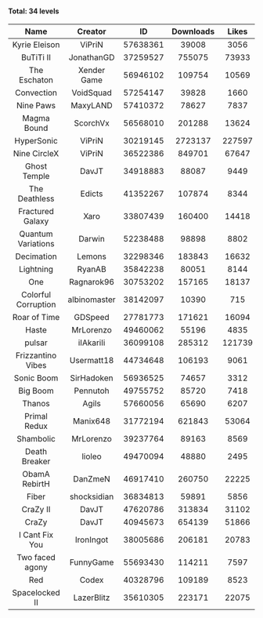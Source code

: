 #### Total: 34 levels

| Name | Creator | ID | Downloads | Likes |
|:---:|:---:|:---:|:---:|:---:|
| Kyrie Eleison | ViPriN | 57638361 | 39008 | 3056
| BuTiTi II | JonathanGD | 37259527 | 755075 | 73933
| The Eschaton | Xender Game | 56946102 | 109754 | 10569
| Convection | VoidSquad | 57254147 | 39828 | 1660
| Nine Paws | MaxyLAND | 57410372 | 78627 | 7837
| Magma Bound | ScorchVx | 56568010 | 201288 | 13624
| HyperSonic | ViPriN | 30219145 | 2723137 | 227597
| Nine CircleX | ViPriN | 36522386 | 849701 | 67647
| Ghost Temple | DavJT | 34918883 | 88087 | 9449
| The Deathless | Edicts | 41352267 | 107874 | 8344
| Fractured Galaxy  | Xaro | 33807439 | 160400 | 14418
| Quantum Variations | Darwin | 52238488 | 98898 | 8802
| Decimation | Lemons | 32298346 | 183843 | 16632
| Lightning | RyanAB | 35842238 | 80051 | 8144
| One | Ragnarok96 | 30753202 | 157165 | 18137
| Colorful Corruption | albinomaster | 38142097 | 10390 | 715
| Roar of Time | GDSpeed | 27781773 | 171621 | 16094
| Haste | MrLorenzo | 49460062 | 55196 | 4835
| pulsar | iIAkariIi | 36099108 | 285312 | 121739
| Frizzantino Vibes | Usermatt18 | 44734648 | 106193 | 9061
| Sonic Boom | SirHadoken | 56936525 | 74657 | 3312
| Big Boom | Pennutoh | 49755752 | 85720 | 7418
| Thanos | Agils | 57660056 | 65690 | 6207
| Primal Redux | Manix648 | 31772194 | 621843 | 53064
| Shambolic | MrLorenzo | 39237764 | 89163 | 8569
| Death Breaker | lioleo | 49470094 | 48880 | 2495
| ObamA RebirtH | DanZmeN | 46917410 | 260750 | 22225
| Fiber | shocksidian | 36834813 | 59891 | 5856
| CraZy II | DavJT | 47620786 | 313834 | 31102
| CraZy | DavJT | 40945673 | 654139 | 51866
| I Cant Fix You | IronIngot | 38005686 | 206181 | 20783
| Two faced agony | FunnyGame | 55693430 | 114211 | 7597
| Red | Codex | 40328796 | 109189 | 8523
| Spacelocked II | LazerBlitz | 35610305 | 223171 | 22075
